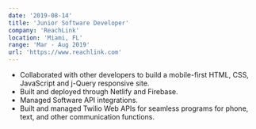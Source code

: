 ```yaml
---
date: '2019-08-14'
title: 'Junior Software Developer'
company: 'ReachLink'
location: 'Miami, FL'
range: 'Mar - Aug 2019'
url: 'https://www.reachlink.com'
---
```


- Collaborated with other developers to build a mobile-first HTML, CSS, JavaScript and j-Query responsive site.
- Built and deployed through Netlify and Firebase. 
- Managed Software API integrations. 
- Built and managed Twilio Web APIs for seamless programs for phone, text, and other communication functions. 

